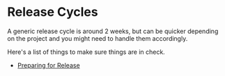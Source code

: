 # Release Cycles

A generic release cycle is around 2 weeks, but can be quicker depending on the project and you might need to handle them accordingly.

Here's a list of things to make sure things are in check.

- [Preparing for Release](/docs/preparing-for-release.md)
